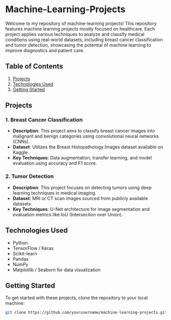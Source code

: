 # Machine-Learning-Projects
Welcome to my repository of machine-learning projects! This repository features machine learning projects mostly focused on healthcare. Each project applies various techniques to analyze and classify medical conditions using real-world datasets, including breast cancer classification and tumor detection, showcasing the potential of machine learning to improve diagnostics and patient care.
## Table of Contents

1. [Projects](#projects)
2. [Technologies Used](#technologies-used)
3. [Getting Started](#getting-started)

## Projects

### 1. Breast Cancer Classification
- **Description**: This project aims to classify breast cancer images into malignant and benign categories using convolutional neural networks (CNNs).
- **Dataset**: Utilizes the Breast Histopathology Images dataset available on Kaggle.
- **Key Techniques**: Data augmentation, transfer learning, and model evaluation using accuracy and F1 score.

### 2. Tumor Detection
- **Description**: This project focuses on detecting tumors using deep learning techniques in medical imaging.
- **Dataset**: MRI or CT scan images sourced from publicly available datasets.
- **Key Techniques**: U-Net architecture for image segmentation and evaluation metrics like IoU (Intersection over Union).

## Technologies Used
- Python
- TensorFlow / Keras
- Scikit-learn
- Pandas
- NumPy
- Matplotlib / Seaborn for data visualization

## Getting Started

To get started with these projects, clone the repository to your local machine:

```bash
git clone https://github.com/yourusername/machine-learning-projects.git
